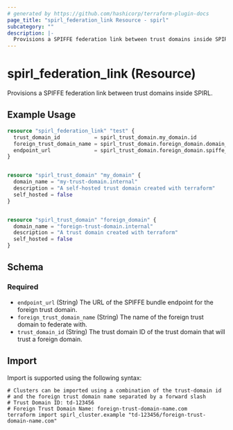 ```yaml
---
# generated by https://github.com/hashicorp/terraform-plugin-docs
page_title: "spirl_federation_link Resource - spirl"
subcategory: ""
description: |-
  Provisions a SPIFFE federation link between trust domains inside SPIRL.
---
```


# spirl_federation_link (Resource)

Provisions a SPIFFE federation link between trust domains inside SPIRL.

## Example Usage

```terraform
resource "spirl_federation_link" "test" {
  trust_domain_id           = spirl_trust_domain.my_domain.id
  foreign_trust_domain_name = spirl_trust_domain.foreign_domain.domain_name
  endpoint_url              = spirl_trust_domain.foreign_domain.spiffe_bundle_endpoint
}


resource "spirl_trust_domain" "my_domain" {
  domain_name = "my-trust-domain.internal"
  description = "A self-hosted trust domain created with terraform"
  self_hosted = false
}


resource "spirl_trust_domain" "foreign_domain" {
  domain_name = "foreign-trust-domain.internal"
  description = "A trust domain created with terraform"
  self_hosted = false
}
```

<!-- schema generated by tfplugindocs -->
## Schema

### Required

- `endpoint_url` (String) The URL of the SPIFFE bundle endpoint for the foreign trust domain.
- `foreign_trust_domain_name` (String) The name of the foreign trust domain to federate with.
- `trust_domain_id` (String) The trust domain ID of the trust domain that will trust a foreign domain.

## Import

Import is supported using the following syntax:

```shell
# Clusters can be imported using a combination of the trust-domain id
# and the foreign trust domain name separated by a forward slash
# Trust Domain ID: td-123456
# Foreign Trust Domain Name: foreign-trust-domain-name.com
terraform import spirl_cluster.example "td-123456/foreign-trust-domain-name.com"
```
